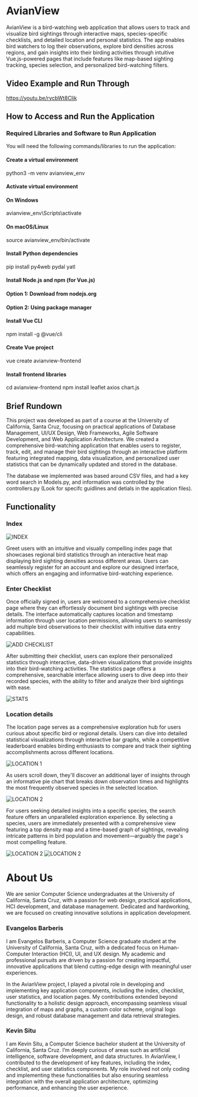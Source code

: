 # AvianView
AvianView is a bird-watching web application that allows users to track and visualize bird sightings through interactive maps, species-specific checklists, and detailed location and personal statistics. The app enables bird watchers to log their observations, explore bird densities across regions, and gain insights into their birding activities through intuitive Vue.js-powered pages that include features like map-based sighting tracking, species selection, and personalized bird-watching filters.

## Video Example and Run Through
https://youtu.be/rycbWt8Clik 

## How to Access and Run the Application

### Required Libraries and Software to Run Application 
You will need the following commands/libraries to run the application:
#### Create a virtual environment
python3 -m venv avianview_env

#### Activate virtual environment
#### On Windows
avianview_env\Scripts\activate
#### On macOS/Linux
source avianview_env/bin/activate

#### Install Python dependencies
pip install py4web pydal yatl

#### Install Node.js and npm (for Vue.js)
#### Option 1: Download from nodejs.org
#### Option 2: Using package manager

#### Install Vue CLI
npm install -g @vue/cli

#### Create Vue project
vue create avianview-frontend

#### Install frontend libraries
cd avianview-frontend
npm install leaflet axios chart.js

## Brief Rundown 
This project was developed as part of a course at the University of California, Santa Cruz, focusing on practical applications of Database Management, UI/UX Design, Web Frameworks, Agile Software Development, and Web Application Architecture. We created a comprehensive bird-watching application that enables users to register, track, edit, and manage their bird sightings through an interactive platform featuring integrated mapping, data visualization, and personalized user statistics that can be dynamically updated and stored in the database.

The database we implemented was based around CSV files, and had a key word search in Models.py, and information was controlled by the controllers.py (Look for specifc guidlines and detials in the application files).

## Functionality

### Index
![INDEX](Images/Index.png)

Greet users with an intuitive and visually compelling index page that showcases regional bird statistics through an interactive heat map displaying bird sighting densities across different areas. Users can seamlessly register for an account and explore our designed interface, which offers an engaging and informative bird-watching experience.
### Enter Checklist
Once officially signed in, users are welcomed to a comprehensive checklist page where they can effortlessly document bird sightings with precise details. The interface automatically captures location and timestamp information through user location permissions, allowing users to seamlessly add multiple bird observations to their checklist with intuitive data entry capabilities.

![ADD CHECKLIST](Images/Checklist.png)

After submitting their checklist, users can explore their personalized statistics through interactive, data-driven visualizations that provide insights into their bird-watching activities. The statistics page offers a comprehensive, searchable interface allowing users to dive deep into their recorded species, with the ability to filter and analyze their bird sightings with ease.

![STATS](Images/Stats.png)
### Location details

The location page serves as a comprehensive exploration hub for users curious about specific bird or regional details. Users can dive into detailed statistical visualizations through interactive bar graphs, while a competitive leaderboard enables birding enthusiasts to compare and track their sighting accomplishments across different locations.

![LOCATION 1](Images/Location1.png)

As users scroll down, they'll discover an additional layer of insights through an informative pie chart that breaks down observation times and highlights the most frequently observed species in the selected location.

![LOCATION 2](Images/Location2.png)

For users seeking detailed insights into a specific species, the search feature offers an unparalleled exploration experience. By selecting a species, users are immediately presented with a comprehensive view featuring a top density map and a time-based graph of sightings, revealing intricate patterns in bird population and movement—arguably the page's most compelling feature.

![LOCATION 2](Images/Location3.png)
![LOCATION 2](Images/Location4.png)

# About Us

We are senior Computer Science undergraduates at the University of California, Santa Cruz, with a passion for web design, practical applications, HCI development, and database management. Dedicated and hardworking, we are focused on creating innovative solutions in application development.

### Evangelos Barberis

I am Evangelos Barberis, a Computer Science graduate student at the University of California, Santa Cruz, with a dedicated focus on Human-Computer Interaction (HCI), UI, and UX design. My academic and professional pursuits are driven by a passion for creating impactful, innovative applications that blend cutting-edge design with meaningful user experiences.

In the AvianView project, I played a pivotal role in developing and implementing key application components, including the index, checklist, user statistics, and location pages. My contributions extended beyond functionality to a holistic design approach, encompassing seamless visual integration of maps and graphs, a custom color scheme, original logo design, and robust database management and data retrieval strategies.

### Kevin Situ

I am Kevin Situ, a Computer Science bachelor student at the University of California, Santa Cruz. I’m deeply curious of areas such as artificial intelligence, software development, and data structures. In AvianView, I contributed to the development of key features, including the index, checklist, and user statistics components. My role involved not only coding and implementing these functionalities but also ensuring seamless integration with the overall application architecture, optimizing performance, and enhancing the user experience.
